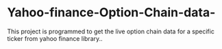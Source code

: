 # Yahoo-finance-Option-Chain-data-
This project is programmed to get the live option chain data for a specific ticker from yahoo finance library.. 
